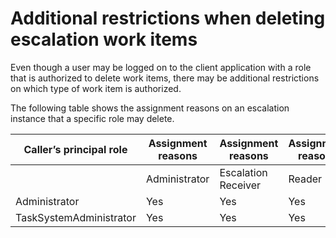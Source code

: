 # Additional restrictions when deleting escalation work items

Even though a user may be logged on to the client application
with a role that is authorized to delete work items, there may be
additional restrictions on which type of work item is authorized.

The following table shows the assignment reasons on an escalation
instance that a specific role may delete.

| Caller’s principal role   | Assignment reasons   | Assignment reasons   | Assignment reasons   |
|---------------------------|----------------------|----------------------|----------------------|
|                           | Administrator        | Escalation Receiver  | Reader               |
| Administrator             | Yes                  | Yes                  | Yes                  |
| TaskSystemAdministrator   | Yes                  | Yes                  | Yes                  |
